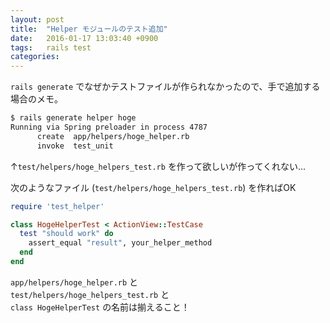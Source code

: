 ```yaml
---
layout: post
title:  "Helper モジュールのテスト追加"
date:   2016-01-17 13:03:40 +0900
tags:   rails test
categories:
---
```


`rails generate` でなぜかテストファイルが作られなかったので、手で追加する場合のメモ。

```bash
$ rails generate helper hoge
Running via Spring preloader in process 4787
      create  app/helpers/hoge_helper.rb
      invoke  test_unit
```
↑`test/helpers/hoge_helpers_test.rb` を作って欲しいが作ってくれない...

次のようなファイル (`test/helpers/hoge_helpers_test.rb`) を作ればOK  

```ruby
require 'test_helper'

class HogeHelperTest < ActionView::TestCase
  test "should work" do
    assert_equal "result", your_helper_method
  end
end
```

`app/helpers/hoge_helper.rb` と  
`test/helpers/hoge_helpers_test.rb` と  
`class HogeHelperTest` の名前は揃えること！

